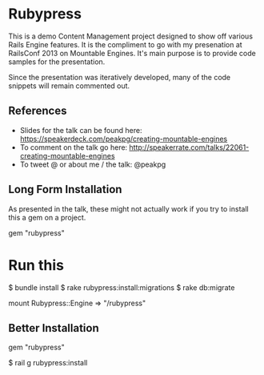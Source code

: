 # Rubypress

This is a demo Content Management project designed to show off various Rails Engine features. It is the compliment to go with my presenation at RailsConf 2013 on Mountable Engines. It's main purpose is to provide code samples for the presentation.

Since the presentation was iteratively developed, many of the code snippets will remain commented out.

## References 

 - Slides for the talk can be found here: https://speakerdeck.com/peakpg/creating-mountable-engines
 - To comment on the talk go here: http://speakerrate.com/talks/22061-creating-mountable-engines
 - To tweet @ or about me / the talk: @peakpg

## Long Form Installation

As presented in the talk, these might not actually work if you try to install this a gem on a project.

gem "rubypress"

# Run this
$ bundle install
$ rake rubypress:install:migrations
$ rake db:migrate

mount Rubypress::Engine => "/rubypress"

## Better Installation

gem "rubypress"

$ rail g rubypress:install
